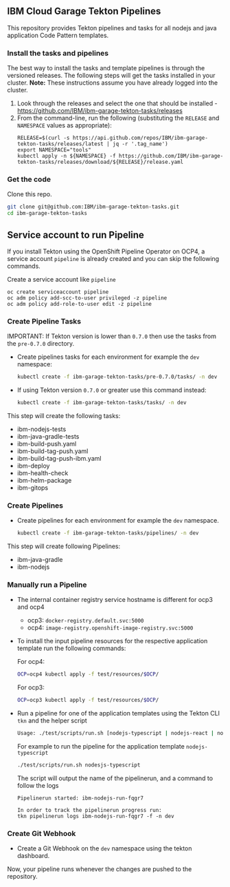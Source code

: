 ## IBM Cloud Garage Tekton Pipelines

This repository provides Tekton pipelines and tasks for all nodejs and java application Code Pattern templates.

### Install the tasks and pipelines

The best way to install the tasks and template pipelines is through the versioned releases. The following
steps will get the tasks installed in your cluster. **Note:** These instructions assume you have already
logged into the cluster.

1. Look through the releases and select the one that should be installed - https://github.com/IBM/ibm-garage-tekton-tasks/releases
2. From the command-line, run the following (substituting the `RELEASE` and `NAMESPACE` values as appropriate):
    ```shell script
    RELEASE=$(curl -s https://api.github.com/repos/IBM/ibm-garage-tekton-tasks/releases/latest | jq -r '.tag_name')
    export NAMESPACE="tools"
    kubectl apply -n ${NAMESPACE} -f https://github.com/IBM/ibm-garage-tekton-tasks/releases/download/${RELEASE}/release.yaml
    ```

### Get the code

Clone this repo.

```bash
git clone git@github.com:IBM/ibm-garage-tekton-tasks.git
cd ibm-garage-tekton-tasks
```

## Service account to run Pipeline

If you install Tekton using the OpenShift Pipeline Operator on OCP4, a service account `pipeline` is already created and you can skip the following commands.

Create a service account like `pipeline`
```
oc create serviceaccount pipeline
oc adm policy add-scc-to-user privileged -z pipeline
oc adm policy add-role-to-user edit -z pipeline
```

### Create Pipeline Tasks

IMPORTANT: If Tekton version is lower than `0.7.0` then use the tasks from the `pre-0.7.0` directory.

- Create pipelines tasks for each environment for example the `dev` namespace:

    ```bash
    kubectl create -f ibm-garage-tekton-tasks/pre-0.7.0/tasks/ -n dev
    ```

- If using Tekton version `0.7.0` or greater use this command instead:

    ```bash
    kubectl create -f ibm-garage-tekton-tasks/tasks/ -n dev
    ```

This step will create the following tasks:
- ibm-nodejs-tests
- ibm-java-gradle-tests
- ibm-build-push.yaml
- ibm-build-tag-push.yaml
- ibm-build-tag-push-ibm.yaml
- ibm-deploy
- ibm-health-check
- ibm-helm-package
- ibm-gitops

### Create Pipelines

- Create pipelines for each environment for example the `dev` namespace.

    ```bash
    kubectl create -f ibm-garage-tekton-tasks/pipelines/ -n dev
    ```

This step will create following Pipelines:

- ibm-java-gradle
- ibm-nodejs

### Manually run a Pipeline

- The internal container registry service hostname is different for ocp3 and ocp4 
  - ocp3: `docker-registry.default.svc:5000`
  - ocp4: `image-registry.openshift-image-registry.svc:5000`

- To install the input pipeline resources for the respective application template run the following commands:
    
    For ocp4:
    ```bash
    OCP=ocp4 kubectl apply -f test/resources/$OCP/
    ```

    For ocp3:
    ```bash
    OCP=ocp3 kubectl apply -f test/resources/$OCP/
    ```

- Run a pipeline for one of the application templates using the Tekton CLI `tkn` and the helper script
    
    ```bash
    Usage: ./test/scripts/run.sh [nodejs-typescript | nodejs-react | nodejs-angular | java-spring]
    ```
    For example to run the pipeline for the application template `nodejs-typescript`
    ```bash
    ./test/scripts/run.sh nodesjs-typescript
    ```
    The script will output the name of the pipelinerun, and a command to follow the logs
    ```
    Pipelinerun started: ibm-nodejs-run-fqgr7

    In order to track the pipelinerun progress run:
    tkn pipelinerun logs ibm-nodejs-run-fqgr7 -f -n dev
    ```

### Create Git Webhook

- Create a Git Webhook on the `dev` namespace using the tekton dashboard.

Now, your pipeline runs whenever the changes are pushed to the repository.
